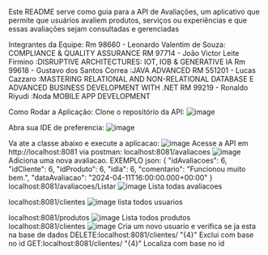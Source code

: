 Este README serve como guia para a API de Avaliações, um aplicativo que permite que usuários avaliem produtos, serviços ou experiências e que essas avaliações sejam consultadas e gerenciadas

Integrantes da Equipe:
Rm 98660 - Leonardo Valentim de Souza: COMPLIANCE & QUALITY ASSURANCE 
RM 97714 - João Victor Leite Firmino :DISRUPTIVE ARCHITECTURES: IOT, IOB & GENERATIVE IA 
Rm 99618 - Gustavo dos Santos Correa :JAVA ADVANCED 
RM 551201 - Lucas Cazzaro :MASTERING RELATIONAL AND NON-RELATIONAL DATABASE E ADVANCED BUSINESS DEVELOPMENT WITH .NET 
RM 99219 - Ronaldo Riyudi :Noda MOBILE APP DEVELOPMENT 

Como Rodar a Aplicação:
Clone o repositório da API:
![image](https://github.com/gustavo-specxx/chaellenge_java_2_ano/assets/117688531/0ee78e8c-f549-42c8-87c9-a4c8843e547a)

Abra sua IDE de preferencia:
![image](https://github.com/gustavo-specxx/chaellenge_java_2_ano/assets/117688531/04d091fb-7f99-4a52-a443-3310341c277d)

Va ate a classe abaixo e execute a aplicacao:
![image](https://github.com/gustavo-specxx/chaellenge_java_2_ano/assets/117688531/6c65f15c-62cd-4726-84df-68c615b73161)
Acesse a API em http://localhost:8081
via postman:
localhost:8081/avaliacoes
![image](https://github.com/gustavo-specxx/chaellenge_java_2_ano/assets/117688531/e823d070-6b15-45f5-8dcf-a118d13cae3d)
Adiciona uma nova avaliacao.
EXEMPLO json:
 {
        "idAvaliacoes": 6,
        "idCliente": 6,
        "idProduto": 6,
        "idIa": 6,
        "comentario": "Funcionou muito bem.",
        "dataAvaliacao": "2024-04-11T16:00:00.000+00:00"
    }
    localhost:8081/avaliacoes/Listar
    ![image](https://github.com/gustavo-specxx/chaellenge_java_2_ano/assets/117688531/a436816d-6942-4e67-bcb9-c172c829224c)
Lista todas avaliacoes

localhost:8081/clientes
![image](https://github.com/gustavo-specxx/chaellenge_java_2_ano/assets/117688531/c8a18330-97a7-417d-b6df-b41854f782cd)
lista todos usuarios

localhost:8081/produtos
![image](https://github.com/gustavo-specxx/chaellenge_java_2_ano/assets/117688531/ef52967b-7125-46cc-8a9b-8e768031b56c)
Lista todos produtos
localhost:8081/clientes
![image](https://github.com/gustavo-specxx/chaellenge_java_2_ano/assets/117688531/66e28c79-5f0b-4f13-ac54-e2fd415c9b40)
Cria um novo usuario e verifica se ja esta na base de dados
DELETE:localhost:8081/clientes/ "{4}"
Exclui com base no id
GET:localhost:8081/clientes/ "{4}"
Localiza com base no id
